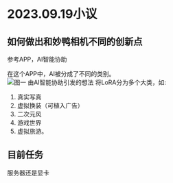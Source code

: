 # 2023.09.19小议
## 如何做出和妙鸭相机不同的创新点
参考APP，AI智能协助  

在这个APP中，AI被分成了不同的类别。   
![图一](2023_9_19.png)
由AI智能协助引发的想法
将LoRA分为多个大类，如:  
1. 真实写真
2. 虚拟换装（可植入广告）
3. 二次元风
4. 游戏世界
5. 虚拟旅游。

## 目前任务
服务器还是显卡
